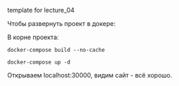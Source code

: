template for lecture_04

Чтобы развернуть проект в докере:

В корне проекта:
```
docker-compose build --no-cache
```
```
docker-compose up -d
```
Открываем localhost:30000, видим сайт - всё хорошо.
